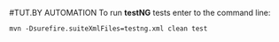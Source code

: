 #TUT.BY AUTOMATION
To run **testNG** tests enter to the command line:

```
mvn -Dsurefire.suiteXmlFiles=testng.xml clean test